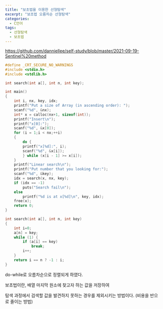 ```yaml
---
title: "보초법을 이용한 선형탐색"
excerpt: "보초법 오름차순 선형탐색"
categories:
  - C언어
tags:
  - 선형탐색
  - 보초법
---
```

<https://github.com/danniellee/self-study/blob/master/2021-09-19-Sentinel%20method>  
```c
#define _CRT_SECURE_NO_WARNINGS
#include <stdio.h>
#include <stdlib.h>

int search(int a[], int n, int key);

int main()
{
	int i, nx, key, idx;
	printf("Put a size of Array (in ascending order): ");
	scanf("%d", &nx);
	int* x = calloc(nx+1, sizeof(int));
	printf("Insert\n");
	printf("x[0]:");
	scanf("%d", &x[0]);
	for (i = 1;i < nx;++i)
	{
		do {
		printf("x[%d]:", i);
		scanf("%d", &x[i]);
		} while (x[i - 1] >= x[i]);
	}
	printf("Linear search\n");
	printf("Put number that you looking for:");
	scanf("%d", &key);
	idx = search(x, nx, key);
	if (idx == -1)
		puts("Search fail\n");
	else
		printf("%d is at x[%d]\n", key, idx);
	free(x);
	return 0;
}

int search(int a[], int n, int key)
{
	int i=0;
	a[n] = key;
	while (1) {
		if (a[i] == key)
			break;
		i++;
	}
	return i == n ? -1 : i;
}
```
do-while로 오름차순으로 정렬되게 하였다.

보초법이란, 배열 마지막 원소에 찾고자 하는 값을 저장하여

탐색 과정에서 검색할 값을 발견하지 못하는 경우를 제외시키는 방법이다. (비용을 반으로 줄이는 방법)
